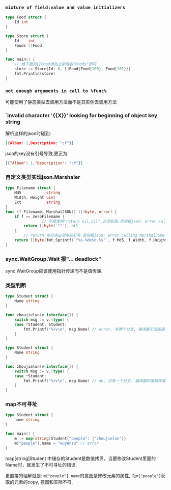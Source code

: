 ### `mixture of field:value and value initializers`

```go
type Food struct {
	Id int
}

type Store struct {
	Id    int
	Foods []Food
}

func main() {
	// 给下面的[]Food添加上字段名"Foods"即可
	store := Store{Id: 0, []Food{Food{100}, Food{101}}}
	fmt.Println(store)
}
```

### `not enough arguments in call to %func%`

可能使用了静态类型去调用方法而不是其实例去调用方法

### `invalid character '{{X}}' looking for beginning of object key string

解析这样的json时碰到:
```json
[{Album: 1,Description: "cf"}]
```

json的key没有引号导致,更正为:
```json
[{"Album": 1,"Description": "cf"}]
```

### 自定义类型实现json.Marshaler
```go
type Filename struct {
	Md5           string
	Width, Height uint
	Ext           string
}
func (f Filename) MarshalJSON() ([]byte, error) {
	if f == zeroFilename {
                // 不能使用"return nil,nil",必须有值,否则报json: error calling MarshalJSON for type datatype.Filename: unexpected end of JSON input
		return []byte(`""`), nil
	}
        // return 字符串必须带双引号,否则报json: error calling MarshalJSON for type datatype.Filename: invalid character 'f' after top-level value
	return []byte(fmt.Sprintf(`"%s-%dx%d.%s"`, f.Md5, f.Width, f.Height, f.Ext)), nil
}
```

### sync.WaitGroup.Wait 报"... deadlock"
sync.WaitGroup应该使用指针传递而不是值传递.


### 类型判断
```go
type Student struct {
	Name string
}

func zhoujielun(v interface{}) {
	switch msg := v.(type) {
	case *Student, Student:
		fmt.Printf("%+v\n", msg.Name) // error, 有两个分支, 编译器无法知道具体类型,只能放入万能的interface{},因此这里的msg type是interface{}
	}
}
```

```go
type Student struct {
	Name string
}

func zhoujielun(v interface{}) {
	switch msg := v.(type) {
	case *Student:
		fmt.Printf("%+v\n", msg.Name) // ok, 只有一个分支, 编译器知道具体类型
	}
}
```

### map不可寻址
```go
type Student struct {
	name string
}

func main() {
	m := map[string]Student{"people": {"zhoujielun"}}
	m["people"].name = "wuyanzu" // error
}
```
map[string]Student 中储存的Student是数值拷贝，当要修改Student里面的Name时，就发生了不可寻址的错误.

更直接的理解就是:
`m["people"].name`的意图是修改元素的属性, 而`m["people"]`获取的元素的copy, 意图和实际不符.
